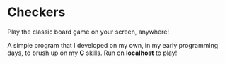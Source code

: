 # Checkers

Play the classic board game on your screen, anywhere!

A simple program that I developed on my own, in my early programming days, to brush up on my **C** skills. Run on **localhost** to play!
